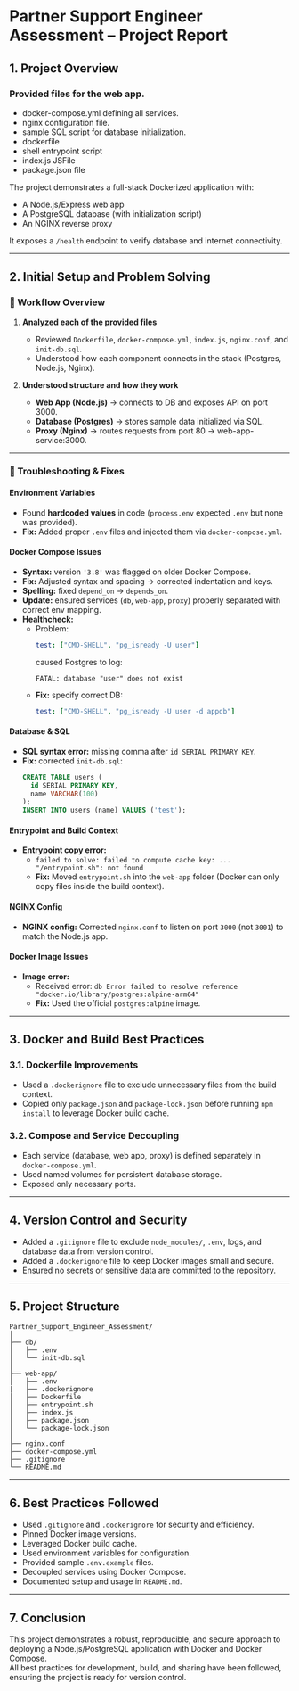 # Partner Support Engineer Assessment – Project Report

## 1. Project Overview

### Provided files for the web app.
- docker-compose.yml defining all services.
- nginx configuration file.
- sample SQL script for database initialization.
- dockerfile
- shell entrypoint script
- index.js JSFile
- package.json file

The project demonstrates a full-stack Dockerized application with:
- A Node.js/Express web app
- A PostgreSQL database (with initialization script)
- An NGINX reverse proxy

It exposes a `/health` endpoint to verify database and internet connectivity.

---

## 2. Initial Setup and Problem Solving

### 📌 Workflow Overview
1. **Analyzed each of the provided files**  
   - Reviewed `Dockerfile`, `docker-compose.yml`, `index.js`, `nginx.conf`, and `init-db.sql`.
   - Understood how each component connects in the stack (Postgres, Node.js, Nginx).

2. **Understood structure and how they work**  
   - **Web App (Node.js)** → connects to DB and exposes API on port 3000.  
   - **Database (Postgres)** → stores sample data initialized via SQL.  
   - **Proxy (Nginx)** → routes requests from port 80 → web-app-service:3000.  

---

### 🔧 Troubleshooting & Fixes

#### Environment Variables
- Found **hardcoded values** in code (`process.env` expected `.env` but none was provided).
- **Fix:** Added proper `.env` files and injected them via `docker-compose.yml`.

#### Docker Compose Issues
- **Syntax:** version `'3.8'` was flagged on older Docker Compose.
- **Fix:** Adjusted syntax and spacing → corrected indentation and keys.
- **Spelling:** fixed `depend_on` → `depends_on`.
- **Update:** ensured services (`db`, `web-app`, `proxy`) properly separated with correct env mapping.
- **Healthcheck:**
  - Problem:
    ```yaml
    test: ["CMD-SHELL", "pg_isready -U user"]
    ```
    caused Postgres to log:
    ```
    FATAL: database "user" does not exist
    ```
  - **Fix:** specify correct DB:
    ```yaml
    test: ["CMD-SHELL", "pg_isready -U user -d appdb"]
    ```

#### Database & SQL
- **SQL syntax error:** missing comma after `id SERIAL PRIMARY KEY`.
- **Fix:** corrected `init-db.sql`:
    ```sql
    CREATE TABLE users (
      id SERIAL PRIMARY KEY,
      name VARCHAR(100)
    );
    INSERT INTO users (name) VALUES ('test');
    ```

#### Entrypoint and Build Context
- **Entrypoint copy error:**
  - `failed to solve: failed to compute cache key: ... "/entrypoint.sh": not found`
  - **Fix:** Moved `entrypoint.sh` into the `web-app` folder (Docker can only copy files inside the build context).

#### NGINX Config
- **NGINX config:** Corrected `nginx.conf` to listen on port `3000` (not `3001`) to match the Node.js app.

#### Docker Image Issues
- **Image error:**
  - Received error: `db Error failed to resolve reference "docker.io/library/postgres:alpine-arm64"`
  - **Fix:** Used the official `postgres:alpine` image.

---



## 3. Docker and Build Best Practices

### 3.1. Dockerfile Improvements
- Used a `.dockerignore` file to exclude unnecessary files from the build context.
- Copied only `package.json` and `package-lock.json` before running `npm install` to leverage Docker build cache.

### 3.2. Compose and Service Decoupling
- Each service (database, web app, proxy) is defined separately in `docker-compose.yml`.
- Used named volumes for persistent database storage.
- Exposed only necessary ports.

---

## 4. Version Control and Security

- Added a `.gitignore` file to exclude `node_modules/`, `.env`, logs, and database data from version control.
- Added a `.dockerignore` file to keep Docker images small and secure.
- Ensured no secrets or sensitive data are committed to the repository.

---

## 5. Project Structure

```
Partner_Support_Engineer_Assessment/
│
├── db/
│   ├── .env
│   └── init-db.sql
│
├── web-app/
│   ├── .env
|   ├── .dockerignore
│   ├── Dockerfile
│   ├── entrypoint.sh
│   ├── index.js
│   ├── package.json
│   └── package-lock.json
│
├── nginx.conf
├── docker-compose.yml
├── .gitignore
└── README.md
```

---

## 6. Best Practices Followed

- Used `.gitignore` and `.dockerignore` for security and efficiency.
- Pinned Docker image versions.
- Leveraged Docker build cache.
- Used environment variables for configuration.
- Provided sample `.env.example` files.
- Decoupled services using Docker Compose.
- Documented setup and usage in `README.md`.

---

## 7. Conclusion

This project demonstrates a robust, reproducible, and secure approach to deploying a Node.js/PostgreSQL application with Docker and Docker Compose.  
All best practices for development, build, and sharing have been followed, ensuring the project is ready for version control.